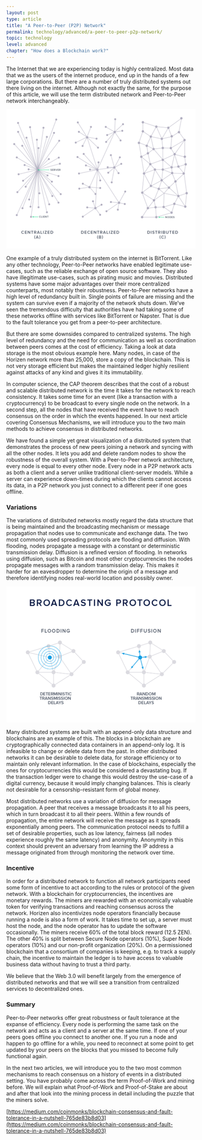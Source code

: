 ```yaml
---
layout: post
type: article
title: "A Peer-to-Peer (P2P) Network"
permalink: technology/advanced/a-peer-to-peer-p2p-network/
topic: technology
level: advanced
chapter: "How does a Blockchain work?"
---
```


The Internet that we are experiencing today is highly centralized. Most data that we as the users of the internet produce, end up in the hands of a few large corporations. But there are a number of truly distributed systems out there living on the internet. Although not exactly the same, for the purpose of this article, we will use the term distributed network and Peer-to-Peer network interchangeably.

![Central distri](/assets/post_files/technology/advanced/a-peer-to-peer-p2p-network/central-distri.jpg)

One example of a truly distributed system on the internet is BitTorrent. Like any other technology, Peer-to-Peer networks have enabled legitimate use-cases, such as the reliable exchange of open source software. They also have illegitimate use-cases, such as pirating music and movies. Distributed systems have some major advantages over their more centralized counterparts, most notably their robustness. Peer-to-Peer networks have a high level of redundancy built in. Single points of failure are missing and the system can survive even if a majority of the network shuts down. We’ve seen the tremendous difficulty that authorities have had taking some of these networks offline with services like BitTorrent or Napster. That is due to the fault tolerance you get from a peer-to-peer architecture.

But there are some downsides compared to centralized systems. The high level of redundancy and the need for communication as well as coordination between peers comes at the cost of efficiency. Taking a look at data storage is the most obvious example here. Many nodes, in case of the Horizen network more than 25,000, store a copy of the blockchain. This is not very storage efficient but makes the maintained ledger highly resilient against attacks of any kind and gives it its immutability.

In computer science, the CAP theorem describes that the cost of a robust and scalable distributed network is the time it takes for the network to reach consistency. It takes some time for an event (like a transaction with a cryptocurrency) to be broadcast to every single node on the network. In a second step, all the nodes that have received the event have to reach consensus on the order in which the events happened. In our next article covering Consensus Mechanisms, we will introduce you to the two main methods to achieve consensus in distributed networks.

We have found a simple yet great visualization of a distributed system that demonstrates the process of new peers joining a network and syncing with all the other nodes. It lets you add and delete random nodes to show the robustness of the overall system. With a Peer-to-Peer network architecture, every node is equal to every other node. Every node in a P2P network acts as both a client and a server unlike traditional client-server models. While a server can experience down-times during which the clients cannot access its data, in a P2P network you just connect to a different peer if one goes offline.

### Variations

The variations of distributed networks mostly regard the data structure that is being maintained and the broadcasting mechanism or message propagation that nodes use to communicate and exchange data. The two most commonly used spreading protocols are flooding and diffusion. With flooding, nodes propagate a message with a constant or deterministic transmission delay. Diffusion is a refined version of flooding. In networks using diffusion, such as Bitcoin and most other cryptocurrencies the nodes propagate messages with a random transmission delay. This makes it harder for an eavesdropper to determine the origin of a message and therefore identifying nodes real-world location and possibly owner.

![Spreading](/assets/post_files/technology/advanced/a-peer-to-peer-p2p-network/spreading.jpg)

Many distributed systems are built with an append-only data structure and blockchains are an example of this. The blocks in a blockchain are cryptographically connected data containers in an append-only log. It is infeasible to change or delete data from the past. In other distributed networks it can be desirable to delete data, for storage efficiency or to maintain only relevant information. In the case of blockchains, especially the ones for cryptocurrencies this would be considered a devastating bug. If the transaction ledger were to change this would destroy the use-case of a digital currency, because it would imply changing balances. This is clearly not desirable for a censorship-resistant form of global money.

Most distributed networks use a variation of diffusion for message propagation. A peer that receives a message broadcasts it to all his peers, which in turn broadcast it to all their peers. Within a few rounds of propagation, the entire network will receive the message as it spreads exponentially among peers. The communication protocol needs to fulfill a set of desirable properties, such as low latency, fairness (all nodes experience roughly the same latency) and anonymity. Anonymity in this context should prevent an adversary from learning the IP address a message originated from through monitoring the network over time.

### Incentive

In order for a distributed network to function all network participants need some form of incentive to act according to the rules or protocol of the given network. With a blockchain for cryptocurrencies, the incentives are monetary rewards. The miners are rewarded with an economically valuable token for verifying transactions and reaching consensus across the network. Horizen also incentivizes node operators financially because running a node is also a form of work. It takes time to set up, a server must host the node, and the node operator has to update the software occasionally. The miners receive 60% of the total block reward (12.5 ZEN). The other 40% is split between Secure Node operators (10%), Super Node operators (10%) and our non-profit organization (20%). On a permissioned blockchain that a consortium of companies is keeping, e.g. to track a supply chain, the incentive to maintain the ledger is to have access to valuable business data without having to trust a third party.

We believe that the Web 3.0 will benefit largely from the emergence of distributed networks and that we will see a transition from centralized services to decentralized ones.

### Summary

Peer-to-Peer networks offer great robustness or fault tolerance at the expanse of efficiency. Every node is performing the same task on the network and acts as a client and a server at the same time. If one of your peers goes offline you connect to another one. If you run a node and happen to go offline for a while, you need to reconnect at some point to get updated by your peers on the blocks that you missed to become fully functional again.

In the next two articles, we will introduce you to the two most common mechanisms to reach consensus on a history of events in a distributed setting. You have probably come across the term Proof-of-Work and mining before. We will explain what Proof-of-Work and Proof-of-Stake are about and after that look into the mining process in detail including the puzzle that the miners solve.


[https://medium.com/coinmonks/blockchain-consensus-and-fault-tolerance-in-a-nutshell-765de83b8d03](https://medium.com/coinmonks/blockchain-consensus-and-fault-tolerance-in-a-nutshell-765de83b8d03)
